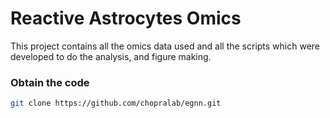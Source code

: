 # Reactive Astrocytes Omics
This project contains all the omics data used and all the scripts which were developed to do the analysis, and figure making.


### Obtain the code

```bash
git clone https://github.com/chopralab/egnn.git
```
